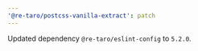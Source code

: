 ```yaml
---
'@re-taro/postcss-vanilla-extract': patch
---
```


Updated dependency `@re-taro/eslint-config` to `5.2.0`.

